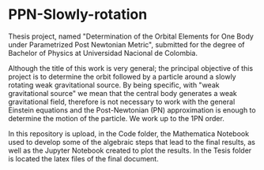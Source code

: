 # PPN-Slowly-rotation
Thesis project, named "Determination of the Orbital Elements for One Body under Parametrized Post Newtonian Metric", submitted for the degree of Bachelor of Physics at Universidad Nacional de Colombia.


Although the title of this work is very general; the principal objective of this project is to determine the orbit followed by a particle around a slowly rotating weak gravitational source. By being specific, with "weak gravitational source" we mean that the central body generates a weak gravitational field, therefore is not necessary to work with the general Einstein equations and the Post-Newtonian (PN) approximation is enough to determine the motion of the particle. We work up to the 1PN order.

In this repository is upload, in the Code folder, the Mathematica Notebook used to develop some of the algebraic steps that lead to the final results, as well as the Jupyter Notebook created to plot the results. In the Tesis folder is located the latex files of the final document. 

